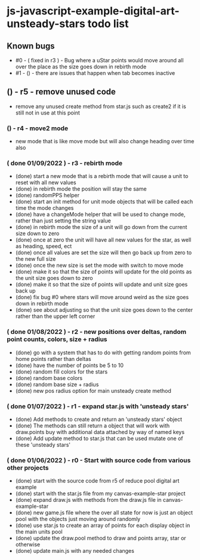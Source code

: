 # js-javascript-example-digital-art-unsteady-stars todo list

<!-- Maintenance -->

## Known bugs
* #0 - ( fixed in r3 ) - Bug where a uStar points would move around all over the place as the size goes down in rebirth mode
* #1 - () - there are issues that happen when tab becomes inactive

## () - r5 - remove unused code
* remove any unused create method from star.js such as create2 if it is still not in use at this point

<!-- Additional Features -->

### () - r4 - move2 mode
* new mode that is like move mode but will also change heading over time also

### ( done 01/09/2022 ) - r3 - rebirth mode
* (done) start a new mode that is a rebirth mode that will cause a unit to reset with all new values
* (done) in rebirth mode the position will stay the same
* (done) randomPPS helper
* (done) start an init method for unit mode objects that will be called each time the mode changes
* (done) have a changeMode helper that will be used to change mode, rather than just setting the string value
* (done) in rebirth mode the size of a unit will go down from the current size down to zero
* (done) once at zero the unit will have all new values for the star, as well as heading, speed, ect
* (done) once all values are set the size will then go back up from zero to the new full size
* (done) once the new size is set the mode with switch to move mode
* (done) make it so that the size of points will update for the old points as the unit size goes down to zero
* (done) make it so that the size of points will update and unit size goes back up
* (done) fix bug #0 where stars will move around weird as the size goes down in rebirth mode
* (done) see about adjusting so that the unit size goes down to the center rather than the upper left corner

<!-- General Idea or MVP of Project done -->

### ( done 01/08/2022 ) - r2 - new positions over deltas, random point counts, colors, size + radius
* (done) go with a system that has to do with getting random points from home points rather than deltas
* (done) have the number of points be 5 to 10
* (done) random fill colors for the stars
* (done) random base colors
* (done) random base size + radius
* (done) new pos radius option for main unsteady create method

### ( done 01/07/2022 ) - r1 - expand star.js with 'unsteady stars'
* (done) Add methods to create and return an 'unsteady stars' object
* (done) The methods can still return a object that will work with draw.points buy with additional data attached by way of named keys
* (done) Add update method to star.js that can be used mutate one of these 'unsteady stars'

### ( done 01/06/2022 ) - r0 - Start with source code from various other projects
* (done) start with the source code from r5 of reduce pool digital art example
* (done) start with the star.js file from my canvas-example-star project
* (done) expand draw.js with methods from the draw.js file in canvas-example-star
* (done) new game.js file where the over all state for now is just an object pool with the objects just moving around randomly
* (done) use star.js to create an array of points for each display object in the main units pool
* (done) update the draw.pool method to draw and points array, star or otherwise
* (done) update main.js with any needed changes